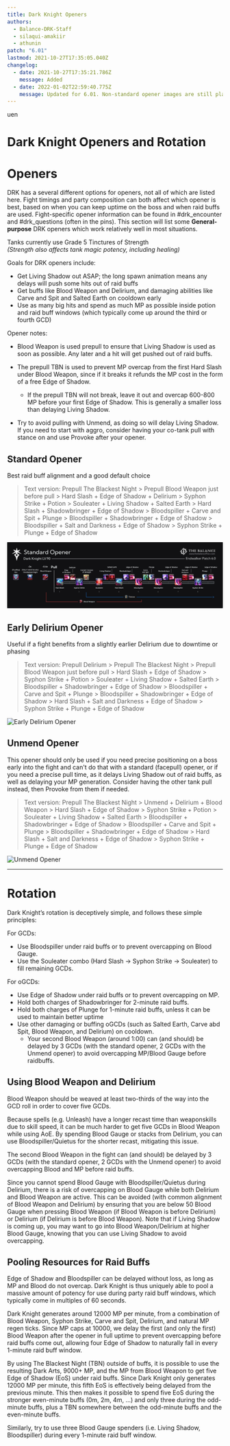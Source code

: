 ```yaml
---
title: Dark Knight Openers
authors:
  - Balance-DRK-Staff
  - silaqui-amakiir
  - athunin
patch: "6.01"
lastmod: 2021-10-27T17:35:05.040Z
changelog:
  - date: 2021-10-27T17:35:21.786Z
    message: Added
  - date: 2022-01-02T22:59:40.775Z
    message: Updated for 6.01. Non-standard opener images are still placeholders.
---
```

uen![]()

# Dark Knight Openers and Rotation

# Openers

DRK has a several different options for openers, not all of which are listed here.
Fight timings and party composition can both affect which opener is best, based on when you can keep uptime on the boss and when raid buffs are used.
Fight-specific opener information can be found in #drk_encounter and #drk_questions (often in the pins).
This section will list some **General-purpose** DRK openers which work relatively well in most situations.

Tanks currently use Grade 5 Tinctures of Strength
<br>*(Strength also affects tank magic potency, including healing)*

Goals for DRK openers include:

* Get Living Shadow out ASAP; the long spawn animation means any delays will push some hits out of raid buffs
* Get buffs like Blood Weapon and Delirium, and damaging abilities like Carve and Spit and Salted Earth on cooldown early
* Use as many big hits and spend as much MP as possible inside potion and raid buff windows (which typically come up around the third or fourth GCD)

Opener notes:

* Blood Weapon is used prepull to ensure that Living Shadow is used as soon as possible. Any later and a hit will get pushed out of raid buffs.
* The prepull TBN is used to prevent MP overcap from the first Hard Slash under Blood Weapon, since if it breaks it refunds the MP cost in the form of a free Edge of Shadow.

  * If the prepull TBN will not break, leave it out and overcap 600-800 MP before your first Edge of Shadow. This is generally a smaller loss than delaying Living Shadow.
* Try to avoid pulling with Unmend, as doing so will delay Living Shadow. If you need to start with aggro, consider having your co-tank pull with stance on and use Provoke after your opener.

## Standard Opener

Best raid buff alignment and a good default choice

> Text version: Prepull The Blackest Night > Prepull Blood Weapon just before pull > Hard Slash + Edge of Shadow + Delirium > Syphon Strike + Potion > Souleater + Living Shadow + Salted Earth > Hard Slash + Shadowbringer + Edge of Shadow > Bloodspiller + Carve and Spit + Plunge > Bloodspiller + Shadowbringer + Edge of Shadow > Bloodspiller + Salt and Darkness + Edge of Shadow > Syphon Strike + Plunge + Edge of Shadow

![Standard Dark Knight Opener](/img/jobs/drk/drk_6.0_standard_opener_v3.png "Standard")

## Early Delirium Opener

Useful if a fight benefits from a slightly earlier Delirium due to downtime or phasing

> Text version: Prepull Delirium > Prepull The Blackest Night > Prepull Blood Weapon just before pull > Hard Slash + Edge of Shadow > Syphon Strike + Potion > Souleater + Living Shadow + Salted Earth > Bloodspiller + Shadowbringer + Edge of Shadow > Bloodspiller + Carve and Spit + Plunge > Bloodspiller + Shadowbringer + Edge of Shadow > Hard Slash + Salt and Darkness + Edge of Shadow > Syphon Strike + Plunge + Edge of Shadow

![Early Delirium Opener](https://cdn.discordapp.com/attachments/583964695266983944/925284132886552576/tmp4.PNG "Early Delirium")

## Unmend Opener

This opener should only be used if you need precise positioning on a boss early into the fight and can't do that with a standard (facepull) opener, or if you need a precise pull time, as it delays Living Shadow out of raid buffs, as well as delaying your MP generation.
Consider having the other tank pull instead, then Provoke from them if needed.

> Text version: Prepull The Blackest Night > Unmend + Delirium + Blood Weapon > Hard Slash + Edge of Shadow > Syphon Strike + Potion > Souleater + Living Shadow + Salted Earth > Bloodspiller + Shadowbringer + Edge of Shadow > Bloodspiller + Carve and Spit + Plunge > Bloodspiller + Shadowbringer + Edge of Shadow > Hard Slash + Salt and Darkness + Edge of Shadow > Syphon Strike + Plunge + Edge of Shadow

![Unmend Opener](https://cdn.discordapp.com/attachments/583964695266983944/925284495798710322/tmp4.PNG "Unmend")

- - -

# Rotation

Dark Knight’s rotation is deceptively simple, and follows these simple principles:

For GCDs:
* Use Bloodspiller under raid buffs or to prevent overcapping on Blood Gauge.
* Use the Souleater combo (Hard Slash -> Syphon Strike -> Souleater) to fill remaining GCDs.

For oGCDs:
* Use Edge of Shadow under raid buffs or to prevent overcapping on MP.
* Hold both charges of Shadowbringer for 2-minute raid buffs.
* Hold both charges of Plunge for 1-minute raid buffs, unless it can be used to maintain better uptime
* Use other damaging or buffing oGCDs (such as Salted Earth, Carve abd Spit, Blood Weapon, and Delirium) on cooldown.
  * Your second Blood Weapon (around 1:00) can (and should) be delayed by 3 GCDs (with the standard opener, 2 GCDs with the Unmend opener) to avoid overcapping MP/Blood Gauge before raidbuffs.

## Using Blood Weapon and Delirium

Blood Weapon should be weaved at least two-thirds of the way into the GCD roll in order to cover five GCDs.

Because spells (e.g. Unleash) have a longer recast time than weaponskills due to skill speed, it can be much harder to get five GCDs in Blood Weapon while using AoE. By spending Blood Gauge or stacks from Delirium, you can use Bloodspiller/Quietus for the shorter recast, mitigating this issue.

The second Blood Weapon in the fight can (and should) be delayed by 3 GCDs (with the standard opener, 2 GCDs with the Unmend opener) to avoid overcapping Blood and MP before raid buffs.

Since you cannot spend Blood Gauge with Bloodspiller/Quietus during Delirium, there is a risk of overcapping on Blood Gauge while both Delirium and Blood Weapon are active. This can be avoided (with common alignment of Blood Weapon and Delirium) by ensuring that you are below 50 Blood Gauge when pressing Blood Weapon (if Blood Weapon is before Delirium) or Delirium (if Delirium is before Blood Weapon). Note that if Living Shadow is coming up, you may want to go into Blood Weapon/Delirium at higher Blood Gauge, knowing that you can use Living Shadow to avoid overcapping.

## Pooling Resources for Raid Buffs

Edge of Shadow and Bloodspiller can be delayed without loss, as long as MP and Blood do not overcap. Dark Knight is thus uniquely able to pool a massive amount of potency for use during party raid buff windows, which typically come in multiples of 60 seconds.

Dark Knight generates around 12000 MP per minute, from a combination of Blood Weapon, Syphon Strike, Carve and Spit, Delirium, and natural MP regen ticks. Since MP caps at 10000, we delay the first (and only the first) Blood Weapon after the opener in full uptime to prevent overcapping before raid buffs come out, allowing four Edge of Shadow to naturally fall in every 1-minute raid buff window.

By using The Blackest Night (TBN) outside of buffs, it is possible to use the resulting Dark Arts, 9000+ MP, and the MP from Blood Weapon to get five Edge of Shadow (EoS) under raid buffs. Since Dark Knight only generates 12000 MP per minute, this fifth EoS is effectively being delayed from the previous minute. This then makes it possible to spend five EoS during the stronger even-minute buffs (0m, 2m, 4m, ...) and only three during the odd-minute buffs, plus a TBN somewhere between the odd-minute buffs and the even-minute buffs.

Similarly, try to use three Blood Gauge spenders (i.e. Living Shadow, Bloodspiller) during every 1-minute raid buff window.